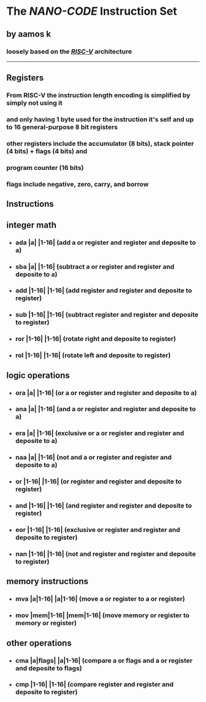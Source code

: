 # The ***NANO-CODE*** Instruction Set ##
## by aamos k ##
### loosely based on the [***RISC-V***](https://www2.eecs.berkeley.edu/Pubs/TechRpts/2016/EECS-2016-118.pdf) architecture

---
## Registers

### From RISC-V the instruction length encoding is simplified by simply not using it 
### and only having 1 byte used for the instruction it's self and up to 16 general-purpose 8 bit registers
### other registers include the accumulator (8 bits), stack pointer (4 bits) + flags (4 bits) and 
### program counter (16 bits)
### flags include negative, zero, carry, and borrow

## Instructions
## integer math 
* ### ada |a| |1-16| (add a or register and register and deposite to a)
* ### sba |a| |1-16| (subtract a or register and register and deposite to a)
* ### add |1-16| |1-16| (add register and register and deposite to register)
* ### sub |1-16| |1-16| (subtract register and register and deposite to register)
* ### ror |1-16| |1-16| (rotate right and deposite to register)
* ### rol |1-16| |1-16| (rotate left and deposite to register)
## logic operations
* ### ora |a| |1-16| (or a or register and register and deposite to a)
* ### ana |a| |1-16| (and a or register and register and deposite to a)
* ### era |a| |1-16| (exclusive or a or register and register and deposite to a)
* ### naa |a| |1-16| (not and a or register and register and deposite to a)
* ### or |1-16| |1-16| (or register and register and deposite to register)
* ### and |1-16| |1-16| (and register and register and deposite to register)
* ### eor |1-16| |1-16| (exclusive or register and register and deposite to register)
* ### nan |1-16| |1-16| (not and register and register and deposite to register)
## memory instructions
* ### mva |a|1-16| |a|1-16| (move a or register to a or register)
* ### mov |mem|1-16| |mem|1-16| (move memory or register to memory or register)

## other operations
* ### cma |a|flags| |a|1-16| (compare a or flags and a or register and deposite to flags)
* ### cmp |1-16| |1-16| (compare register and register and deposite to register)
